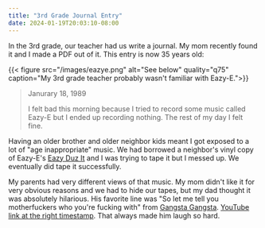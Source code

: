 ```yaml
---
title: "3rd Grade Journal Entry"
date: 2024-01-19T20:03:10-08:00
---
```


In the 3rd grade, our teacher had us write a journal. My mom recently found it and I made a PDF out of it. This entry is now 35 years old:

{{< figure src="/images/eazye.png" alt="See below" quality="q75" caption="My 3rd grade teacher probably wasn't familiar with Eazy-E.">}}

> Janurary 18, 1989
>
> I felt bad this morning because I tried to record some music called Eazy-E but I ended up recording nothing. The rest of my day I felt fine.

Having an older brother and older neighbor kids meant I got exposed to a lot of "age inappropriate" music. We had borrowed a neighbor's vinyl copy of Eazy-E's [Eazy Duz It](https://en.wikipedia.org/wiki/Eazy-Duz-It) and I was trying to tape it but I messed up. We eventually did tape it successfully.

My parents had very different views of that music. My mom didn't like it for very obvious reasons and we had to hide our tapes, but my dad thought it was absolutely hilarious. His favorite line was "So let me tell you motherfuckers who you're fucking with" from [Gangsta Gangsta](https://genius.com/24976146/Nwa-gangsta-gangsta/So-let-me-tell-ya-muthafuckaz-who-you-fuckin-with). [YouTube link at the right timestamp](https://youtu.be/aCAkHFavEdw?t=282). That always made him laugh so hard.
